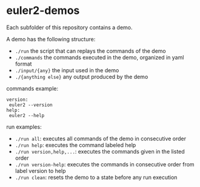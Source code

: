 # euler2-demos

Each subfolder of this repository contains a demo. 

A demo has the following structure:
* `./run` the script that can replays the commands of the demo
* `./commands` the commands executed in the demo, organized in yaml format
* `./input/{any}` the input used in the demo
* `./{anything else}` any output produced by the demo

commands example:

```
version:
 euler2 --version
help:
 euler2 --help
```
 
run examples:

* `./run all`: executes all commands of the demo in consecutive order
* `./run help`: executes the command labeled help
* `./run version,help,...`: executes the commands given in the listed order
* `./run version-help`: executes the commands in consecutive order from label version to help
* `./run clean`: resets the demo to a state before any run execution


